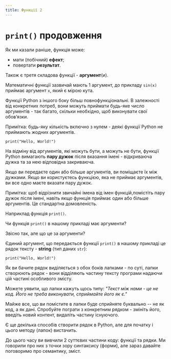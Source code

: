 ```yaml
---
title: Функції 2
---
```


# `print()` продовження
Як ми казали раніше, функція може:

- мати (побічний) **ефект**;
- повертати **результат**.

Також є третя складова функції - **аргумент**(и).

Математичні функції зазвичай мають 1 аргумент, до прикладу `sin(x)` приймає аргумент `x`, який є мірою кута.

Функції Python з іншого боку більш повнофункціональні. В залежності від конкретних потреб, вони можуть приймати будь-яке число аргументів - так багато, скільки необхідно, щоб виконувати свої обовʼязки.

Примітка: будь-яку кількість включно з нулем - деякі функції Python не приймають жодних аргументів.

``` { .yaml .copy }
print("Hello, World!")
```

На відміну від аргументів, які можуть бути, а можуть не бути, функції Python вимагають **пару дужок** після вказання імені - відкриваюча дужка та за нею відповідна закриваюча.


Якщо ви передаєте один або більше аргументів, ви поміщаєте їх між дужками. Якщо ви користуєтесь функцією, яка не приймає аргументів, ви все одно маєте вказати пару дужок.

Примітка: щоб відрізнити звичайні імена від імен функцій,помістіть пару дужок після імені, навіть якщо функція приймає один або більше аргументів. Це стандартна домовленість.

Наприклад функція `print()`.

Чи функція `print()` в нашому прикладі має аргументи?

Звісно так, але що це за аргументи?

Єдиний аргумент, що передається функції `print()` в нашому прикладі це рядок тексту - **string** (тип даних `str`):

``` { .yaml .copy }
print("Hello, World!")
```

Як ви бачите рядок виділяється з обох боків лапками - по суті, лапки створюють рядок - вони відділяють частину тексту програми надаючи цій частині особливого змісту.

Можете уявити, що лапки кажуть щось типу: _"Текст між нами - це не код. Його не треба виконувати, сприймайте його як є."_

Майже все, що ви помістите в лапки буде сприйняте буквально -- не як код, а як дані. Спробуйте пограти з конкретним рядком - змініть його, введіть новий контент, видаліть частину існуючого.


Є ще декілька способів створити рядок в Python, але для початку і цього методу (лапок) вистачить.


До цього часу ви вивчили 2 суттєвих частини коду: функції та рядки. Ми говорили про них з точки зору синтаксису (форми), але зараз давайте поговоримо про семантику, зміст.